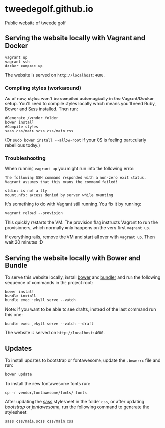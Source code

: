tweedegolf.github.io
====================

Public website of tweede golf

## Serving the website locally with Vagrant and Docker

```
vagrant up
vagrant ssh
docker-compose up
```

The website is served on `http://localhost:4000`.

### Compiling styles (workaround)

As of now, styles won't be compiled automagically in the Vagrant/Docker setup. You'll need to compile styles locally which means you'll need Ruby, Bower and Sass installed. Then run:

```
#Generate /vendor folder
bower install
#Compile styles
sass css/main.scss css/main.css
```

(Or `sudo bower install --allow-root` if your OS is feeling particularly rebellious today.)

### Troubleshooting

When running `vagrant up` you might run into the following error:

```
The following SSH command responded with a non-zero exit status.
Vagrant assumes that this means the command failed!

stdin: is not a tty
mount.nfs: access denied by server while mounting
```

It's something to do with Vagrant still running. You fix it by running:

```
vagrant reload --provision
```

This quickly restarts the VM. The provision flag instructs Vagrant to run the provisioners, which normally only happens on the very first `vagrant up`.

If everything fails, remove the VM and start all over with `vagrant up`. Then wait 20 minutes :D

## Serving the website locally with Bower and Bundle

To serve this website locally, install [bower](http://bower.io/) and [bundler](http://bundler.io/) and run the following sequence of commands in the project root:

    bower install
    bundle install
    bundle exec jekyll serve --watch

Note: if you want to be able to see drafts, instead of the last command run this one:

    bundle exec jekyll serve --watch --draft

The website is served on `http://localhost:4000`.

## Updates

To install updates to [bootstrap](http://getbootstrap.com/) or [fontawesome](http://fortawesome.github.io/Font-Awesome/), update the `.bowerrc` file and run:

    bower update

To install the new fontawesome fonts run:

    cp -r vendor/fontawesome/fonts/ fonts

After updating the [sass](http://sass-lang.com/) stylesheet in the folder `css`, or after updating *bootstrap* or *fontawesome*, run the following command to generate the stylesheet:

    sass css/main.scss css/main.css
